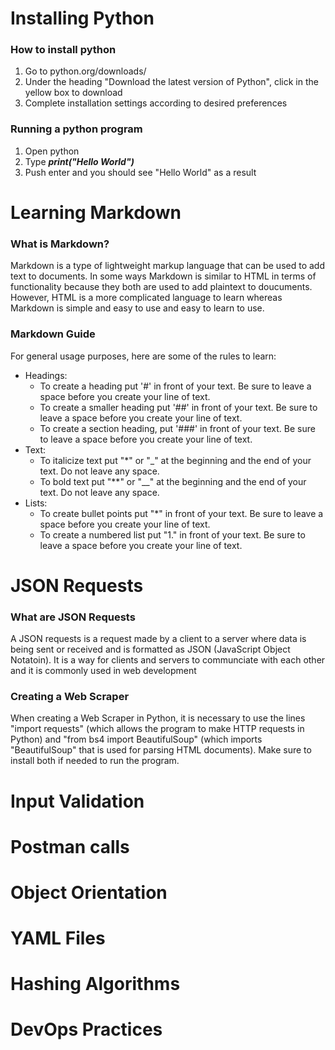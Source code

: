 # Installing Python
### How to install python
1. Go to python.org/downloads/
2. Under the heading "Download the latest version of Python", click in the yellow box to download
3. Complete installation settings according to desired preferences

### Running a python program
1. Open python
2. Type  ***print("Hello World")***
3. Push enter and you should see "Hello World" as a result

# Learning Markdown
### What is Markdown?
Markdown is a type of lightweight markup language that can be used to add text to documents. In some ways Markdown is similar to HTML in terms of functionality because they both are used to add plaintext to doucuments. However, HTML is a more complicated language to learn whereas Markdown is simple and easy to use and easy to learn to use. 

### Markdown Guide
For general usage purposes, here are some of the rules to learn:
* Headings:
  * To create a heading put '#' in front of your text. Be sure to leave a space before you create your line of text.
  * To create a smaller heading put '##' in front of your text. Be sure to leave a space before you create your line of text.
  * To create a section heading, put '###' in front of your text. Be sure to leave a space before you create your line of text.
* Text:
  * To italicize text put "*" or "_" at the beginning and the end of your text. Do not leave any space.
  * To bold text put "**" or "__" at the beginning and the end of your text. Do not leave any space.
* Lists:
  * To create bullet points put "*" in front of your text. Be sure to leave a space before you create your line of text.
  * To create a numbered list put "1." in front of your text. Be sure to leave a space before you create your line of text.
 
  
# JSON Requests
### What are JSON Requests
A JSON requests is a request made by a client to a server where data is being sent or received and is formatted as JSON (JavaScript Object Notatoin). It is a way for clients and servers to communciate with each other and it is commonly used in web development

### Creating a Web Scraper
When creating a Web Scraper in Python, it is necessary to use the lines "import requests" (which allows the program to make HTTP requests in Python) and "from bs4 import BeautifulSoup" (which imports "BeautifulSoup" that is used for parsing HTML documents). Make sure to install both if needed to run the program.

# Input Validation

# Postman calls

# Object Orientation

# YAML Files

# Hashing Algorithms

# DevOps Practices
